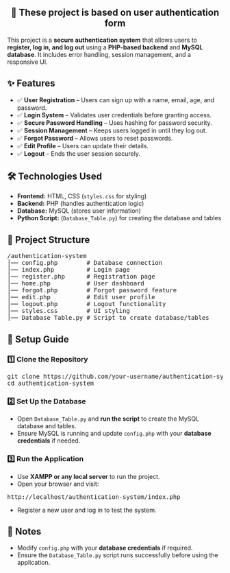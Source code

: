 <h2 align="center">🔐 These project is based on user authentication form</h2>

<p>This project is a <strong>secure authentication system</strong> that allows users to <strong>register, log in, and log out</strong> using a <strong>PHP-based backend</strong> and <strong>MySQL database</strong>. It includes error handling, session management, and a responsive UI.</p>

<h2>✨ Features</h2>
<ul>
  <li>✅ <strong>User Registration</strong> – Users can sign up with a name, email, age, and password.</li>
  <li>✅ <strong>Login System</strong> – Validates user credentials before granting access.</li>
  <li>✅ <strong>Secure Password Handling</strong> – Uses hashing for password security.</li>
  <li>✅ <strong>Session Management</strong> – Keeps users logged in until they log out.</li>
  <li>✅ <strong>Forgot Password</strong> – Allows users to reset passwords.</li>
  <li>✅ <strong>Edit Profile</strong> – Users can update their details.</li>
  <li>✅ <strong>Logout</strong> – Ends the user session securely.</li>
</ul>

<h2>🛠️ Technologies Used</h2>
<ul>
  <li><strong>Frontend:</strong> HTML, CSS (<code>styles.css</code> for styling)</li>
  <li><strong>Backend:</strong> PHP (handles authentication logic)</li>
  <li><strong>Database:</strong> MySQL (stores user information)</li>
  <li><strong>Python Script:</strong> (<code>Database_Table.py</code>) for creating the database and tables</li>
</ul>

<h2>📂 Project Structure</h2>
<pre>
/authentication-system  
│── config.php        # Database connection  
│── index.php         # Login page  
│── register.php      # Registration page  
│── home.php          # User dashboard  
│── forgot.php        # Forgot password feature  
│── edit.php          # Edit user profile  
│── logout.php        # Logout functionality  
│── styles.css        # UI styling  
│── Database_Table.py # Script to create database/tables  
</pre>

<h2>🚀 Setup Guide</h2>

<h3>1️⃣ Clone the Repository</h3>
<pre>
git clone https://github.com/your-username/authentication-system.git
cd authentication-system
</pre>

<h3>2️⃣ Set Up the Database</h3>
<ul>
  <li>Open <code>Database_Table.py</code> and <strong>run the script</strong> to create the MySQL database and tables.</li>
  <li>Ensure MySQL is running and update <code>config.php</code> with your <strong>database credentials</strong> if needed.</li>
</ul>

<h3>3️⃣ Run the Application</h3>
<ul>
  <li>Use <strong>XAMPP or any local server</strong> to run the project.</li>
  <li>Open your browser and visit:</li>
</ul>
<pre>http://localhost/authentication-system/index.php</pre>
<ul>
  <li>Register a new user and log in to test the system.</li>
</ul>

<h2>📌 Notes</h2>
<ul>
  <li>Modify <code>config.php</code> with your <strong>database credentials</strong> if required.</li>
  <li>Ensure the <code>Database_Table.py</code> script runs successfully before using the application.</li>
</ul>
